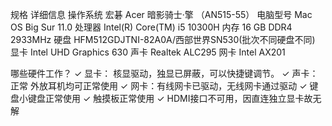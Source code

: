 
规格    详细信息
操作系统    宏碁 Acer 暗影骑士·擎 （AN515-55）
电脑型号    Mac OS Big Sur 11.0
处理器    Intel(R) Core(TM) i5 10300H
内存    16 GB DDR4 2933MHz
硬盘    HFM512GDJTNI-82A0A/西部世界SN530(批次不同硬盘不同)
显卡    Intel UHD Graphics 630
声卡    Realtek ALC295
网卡    Intel AX201

哪些硬件工作？
✓ 显卡： 核显驱动，独显已屏蔽，可以快捷键调节。
✓ 声卡：正常 外放耳机均可正常使用
✓ 网卡：有线网卡已驱动，无线网卡通过<itlwm>驱动
✓ 键盘小键盘正常使用
✓ 触摸板正常使用
✓ HDMI接口不可用，因直连独立显卡故无解
